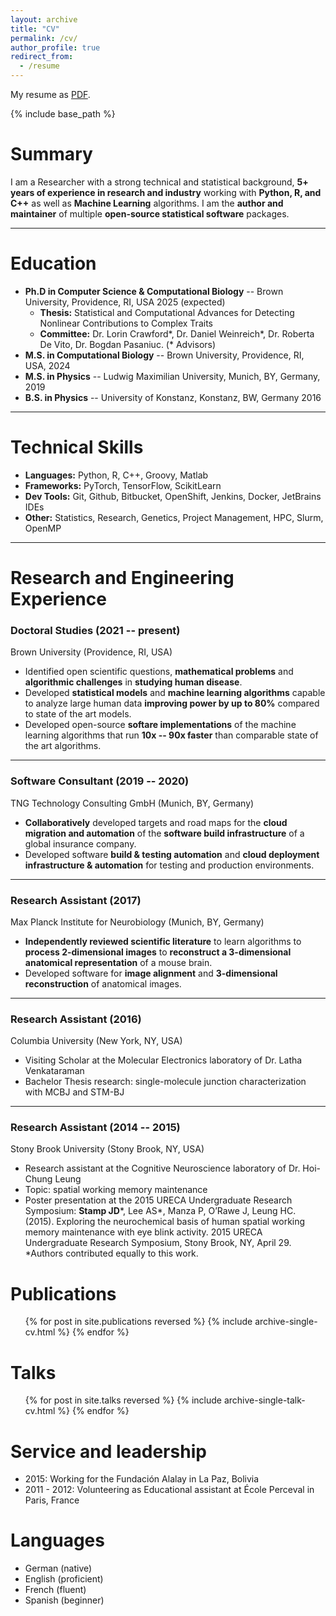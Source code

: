 ```yaml
---
layout: archive
title: "CV"
permalink: /cv/
author_profile: true
redirect_from:
  - /resume
---
```



My resume as [PDF]({{site.url}}/files/Resume_JulianStamp.pdf).

{% include base_path %}

Summary
======
I am a Researcher with a strong technical and statistical background, **5+ years of experience in research and industry** working with **Python, R, and C++** as well as **Machine Learning** algorithms. I am the **author and maintainer** of multiple **open-source statistical software** packages.

---

Education
======
* **Ph.D in Computer Science & Computational Biology** -- Brown University, Providence, RI, USA 2025 (expected)
  * **Thesis:** Statistical and Computational Advances for Detecting Nonlinear Contributions to Complex Traits
  * **Committee:** Dr. Lorin Crawford*, Dr. Daniel Weinreich*, Dr. Roberta De Vito, Dr. Bogdan Pasaniuc. (* Advisors)
* **M.S. in Computational Biology** -- Brown University, Providence, RI, USA, 2024
* **M.S. in Physics** -- Ludwig Maximilian University, Munich, BY, Germany, 2019
* **B.S. in Physics** -- University of Konstanz, Konstanz, BW, Germany 2016

--- 

Technical Skills
======
 * **Languages:** Python, R, C++, Groovy, Matlab
 * **Frameworks:** PyTorch, TensorFlow, ScikitLearn
 * **Dev Tools:** Git, Github, Bitbucket, OpenShift, Jenkins, Docker, JetBrains IDEs
 * **Other:** Statistics, Research, Genetics, Project Management, HPC, Slurm, OpenMP

---

Research and Engineering Experience
======
### Doctoral Studies (2021 -- present)
Brown University (Providence, RI, USA)
* Identified open scientific questions, **mathematical problems** and **algorithmic challenges** in **studying human disease**.
* Developed **statistical models** and **machine learning algorithms** capable to analyze large human data **improving power by up to 80%** compared to state of the art models.
* Developed open-source **softare implementations** of the machine learning algorithms that run **10x -- 90x faster** than comparable state of the art algorithms.

---
### Software Consultant (2019 -- 2020)
TNG Technology Consulting GmbH (Munich, BY, Germany)

  * **Collaboratively** developed targets and road maps for the **cloud migration and automation** of the **software build infrastructure** of a global insurance company.
  * Developed software **build & testing automation** and **cloud deployment infrastructure & automation** for testing and production environments.


---
### Research Assistant (2017)
Max Planck Institute for Neurobiology (Munich, BY, Germany)

* **Independently reviewed scientific literature** to learn algorithms to **process 2-dimensional images** to **reconstruct a 3-dimensional anatomical representation** of a mouse brain.
* Developed software for **image alignment** and **3-dimensional reconstruction** of anatomical images.

---

### Research Assistant (2016)
Columbia University (New York, NY, USA)
* Visiting Scholar at the Molecular Electronics laboratory of Dr. Latha Venkataraman
* Bachelor Thesis research: single-molecule junction characterization with MCBJ and STM-BJ

---

### Research Assistant (2014 -- 2015)
Stony Brook University (Stony Brook, NY, USA)
* Research assistant at the Cognitive Neuroscience laboratory of Dr. Hoi-Chung Leung
* Topic: spatial working memory maintenance
* Poster presentation at the 2015 URECA Undergraduate Research Symposium:
**Stamp JD***, Lee AS*, Manza P, O’Rawe J, Leung HC. (2015). Exploring the neurochemical
basis of human spatial working memory maintenance with eye blink activity. 2015 URECA
Undergraduate Research Symposium, Stony Brook, NY, April 29. *Authors contributed
equally to this work.



Publications
======
  <ul>{% for post in site.publications reversed %}
    {% include archive-single-cv.html %}
  {% endfor %}</ul>
  
Talks
======
  <ul>{% for post in site.talks reversed %}
    {% include archive-single-talk-cv.html  %}
  {% endfor %}</ul>

  
Service and leadership
======
* 2015: Working for the Fundación Alalay in La Paz, Bolivia
* 2011 - 2012: Volunteering as Educational assistant at École Perceval in Paris, France


Languages
======
* German (native)
* English (proficient)
* French (fluent)
* Spanish (beginner)
